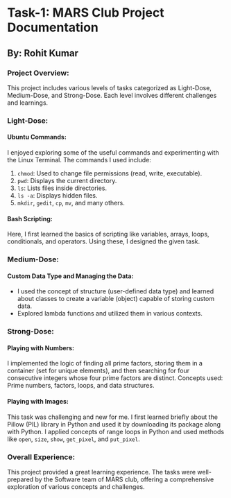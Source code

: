 # Task-1: MARS Club Project Documentation
## By: Rohit Kumar

### Project Overview:

This project includes various levels of tasks categorized as Light-Dose, Medium-Dose, and Strong-Dose. Each level involves different challenges and learnings.

### Light-Dose:

#### Ubuntu Commands:
I enjoyed exploring some of the useful commands and experimenting with the Linux Terminal. The commands I used include:

1. `chmod`: Used to change file permissions (read, write, executable).
2. `pwd`: Displays the current directory.
3. `ls`: Lists files inside directories.
4. `ls -a`: Displays hidden files.
5. `mkdir`, `gedit`, `cp`, `mv`, and many others.

#### Bash Scripting:
Here, I first learned the basics of scripting like variables, arrays, loops, conditionals, and operators. Using these, I designed the given task.

### Medium-Dose:

#### Custom Data Type and Managing the Data:
- I used the concept of structure (user-defined data type) and learned about classes to create a variable (object) capable of storing custom data.
- Explored lambda functions and utilized them in various contexts.

### Strong-Dose:

#### Playing with Numbers:
I implemented the logic of finding all prime factors, storing them in a container (set for unique elements), and then searching for four consecutive integers whose four prime factors are distinct.
Concepts used: Prime numbers, factors, loops, and data structures.

#### Playing with Images:
This task was challenging and new for me. I first learned briefly about the Pillow (PIL) library in Python and used it by downloading its package along with Python. I applied concepts of range loops in Python and used methods like `open`, `size`, `show`, `get_pixel`, and `put_pixel`.

### Overall Experience:
This project provided a great learning experience. The tasks were well-prepared by the Software team of MARS club, offering a comprehensive exploration of various concepts and challenges.

